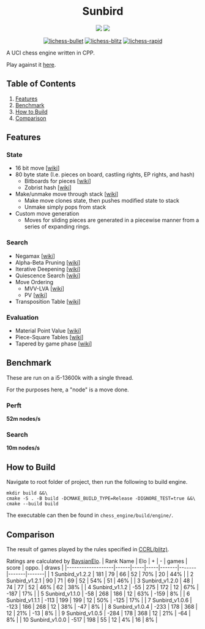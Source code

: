 <div align="center">

<h1>Sunbird</h1>

<img src="https://github.com/jamadaha/Sunbird/actions/workflows/ctest.yml/badge.svg">
<img src="https://img.shields.io/github/commits-since/jamadaha/Sunbird/latest">

[![lichess-bullet](https://lichess-shield.vercel.app/api?username=sun_bird&format=bullet)](https://lichess.org/@/sun_bird/perf/bullet)
[![lichess-blitz](https://lichess-shield.vercel.app/api?username=sun_bird&format=blitz)](https://lichess.org/@/sun_bird/perf/blitz)
[![lichess-rapid](https://lichess-shield.vercel.app/api?username=sun_bird&format=rapid)](https://lichess.org/@/sun_bord/perf/rapid)

</div>

A UCI chess engine written in CPP.

Play against it [here](https://lichess.org/@/sun_bird).

## Table of Contents
1. [Features](#Features)
2. [Benchmark](#Benchmark)
3. [How to Build](#How-To-Build)
4. [Comparison](#Comparison)

## Features
### State
* 16 bit move [[wiki](https://www.chessprogramming.org/Encoding_Moves)]
* 80 byte state (I.e. pieces on board, castling rights, EP rights, and hash)
  * Bitboards for pieces [[wiki](https://www.chessprogramming.org/Bitboard_Board-Definition)]
  * Zobrist hash [[wiki](https://www.chessprogramming.org/Zobrist_Hashing)]
* Make/unmake move through stack [[wiki](https://www.chessprogramming.org/Board_Representation)]
  * Make move clones state, then pushes modified state to stack
  * Unmake simply pops from stack
* Custom move generation
  * Moves for sliding pieces are generated in a piecewise manner from a series of expanding rings.

### Search
* Negamax [[wiki](https://www.chessprogramming.org/Negamax)]
* Alpha-Beta Pruning [[wiki](https://www.chessprogramming.org/Alpha-Beta)]
* Iterative Deepening [[wiki](https://www.chessprogramming.org/Iterative_Deepening)]
* Quiescence Search [[wiki](https://www.chessprogramming.org/Quiescence_Search)]
* Move Ordering
  * MVV-LVA [[wiki](https://www.chessprogramming.org/MVV-LVA)]
  * PV [[wiki](https://www.chessprogramming.org/PV-Move)]
* Transposition Table [[wiki](https://www.chessprogramming.org/Transposition_Table)]
    
### Evaluation
* Material Point Value [[wiki](https://www.chessprogramming.org/Material)]
* Piece-Square Tables [[wiki](https://www.chessprogramming.org/Piece-Square_Tables)]
* Tapered by game phase [[wiki](https://www.chessprogramming.org/Tapered_Eval)]

## Benchmark
These are run on a i5-13600k with a single thread.

For the purposes here, a "node" is a move done.

### Perft
**52m nodes/s**

### Search
**10m nodes/s**
## How to Build
Navigate to root folder of project, then run the following to build engine.
```
mkdir build &&\
cmake -S . -B build -DCMAKE_BUILD_TYPE=Release -DIGNORE_TEST=true &&\
cmake --build build
```
The executable can then be found in `chess_engine/build/engine/`.

## Comparison
The result of games played by the rules specified in [CCRL(blitz)](http://computerchess.org.uk/ccrl/404/). 

Ratings are calculated by [BaysianElo](https://github.com/ddugovic/BayesianElo).
| Rank Name         | Elo  | +   | -   | games | score | oppo. | draws |
|-------------------|------|-----|-----|-------|-------|-------|-------|
| 1 Sunbird_v1.2.2  | 181  | 79  | 66  | 52    | 70%   | 20    | 44%   |
| 2 Sunbird_v1.2.1  | 90   | 71  | 69  | 52    | 54%   | 51    | 46%   |
| 3 Sunbird_v1.2.0  | 48   | 74  | 77  | 52    | 46%   | 62    | 38%   |
| 4 Sunbird_v1.1.2  | -55  | 275 | 172 | 12    | 67%   | -187  | 17%   |
| 5 Sunbird_v1.1.0  | -58  | 268 | 186 | 12    | 63%   | -159  | 8%    |
| 6 Sunbird_v1.1.1  | -113 | 199 | 199 | 12    | 50%   | -125  | 17%   |
| 7 Sunbird_v1.0.6  | -123 | 186 | 268 | 12    | 38%   | -47   | 8%    |
| 8 Sunbird_v1.0.4  | -233 | 178 | 368 | 12    | 21%   | -13   | 8%    |
| 9 Sunbird_v1.0.5  | -284 | 178 | 368 | 12    | 21%   | -64   | 8%    |
| 10 Sunbird_v1.0.0 | -517 | 198 | 55  | 12    | 4%    | 16    | 8%    |
